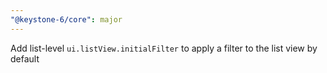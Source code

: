```yaml
---
"@keystone-6/core": major
---
```


Add list-level `ui.listView.initialFilter` to apply a filter to the list view by default
